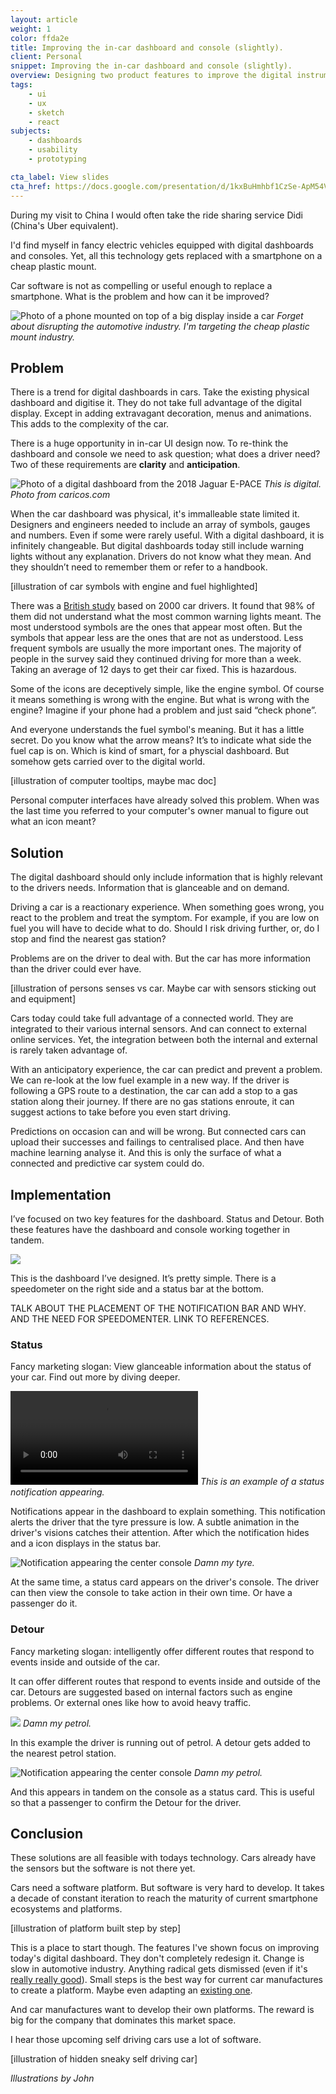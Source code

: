 ```yaml
---
layout: article
weight: 1
color: ffda2e
title: Improving the in-car dashboard and console (slightly).
client: Personal
snippet: Improving the in-car dashboard and console (slightly).
overview: Designing two product features to improve the digital instrument cluster. And doing so without completely re-inventing everything ever.
tags:
    - ui
    - ux
    - sketch
    - react
subjects:
    - dashboards
    - usability
    - prototyping

cta_label: View slides
cta_href: https://docs.google.com/presentation/d/1kxBuHmhbf1CzSe-ApM54Vh962DHiHwe1E8zfulMCdas/edit?usp=sharing
---
```


During my visit to China I would often take the ride sharing service Didi (China's Uber equivalent).

I'd find myself in fancy electric vehicles equipped with digital dashboards and consoles. Yet, all this technology gets replaced with a smartphone on a cheap plastic mount.

Car software is not as compelling or useful enough to replace a smartphone. What is the problem and how can it be improved?

![Photo of a phone mounted on top of a big display inside a car](images/wasted_space.jpg)
*Forget about disrupting the automotive industry. I'm targeting the cheap plastic mount industry.*

## Problem
There is a trend for digital dashboards in cars. Take the existing physical dashboard and digitise it. They do not take full advantage of the digital display. Except in adding extravagant decoration, menus and animations. This adds to the complexity of the car.

There is a huge opportunity in in-car UI design now. To re-think the dashboard and console we need to ask question; what does a driver need? Two of these requirements are **clarity** and **anticipation**.

![Photo of a digital dashboard from the 2018 Jaguar E-PACE](images/digital_dashboard.jpg)
*This is digital. Photo from caricos.com*

When the car dashboard was physical, it's immalleable state limited it. Designers and engineers needed to include an array of symbols, gauges and numbers. Even if some were rarely useful. With a digital dashboard, it is infinitely changeable. But digital dashboards today still include warning lights without any explanation. Drivers do not know what they mean. And they shouldn’t need to remember them or refer to a handbook.

[illustration of car symbols with engine and fuel highlighted]

There was a [British study](https://www.livescience.com/38579-drivers-confused-dashboard-lights.html) based on 2000 car drivers. It found that 98% of them did not understand what the most common warning lights meant. The most understood symbols are the ones that appear most often. But the symbols that appear less are the ones that are not as understood. Less frequent symbols are usually the more important ones. The majority of people in the survey said they continued driving for more than a week. Taking an average of 12 days to get their car fixed. This is hazardous.

Some of the icons are deceptively simple, like the engine symbol. Of course it means something is wrong with the engine. But what is wrong with the engine? Imagine if your phone had a problem and just said “check phone”.

And everyone understands the fuel symbol's meaning. But it has a little secret. Do you know what the arrow means? It’s to indicate what side the fuel cap is on. Which is kind of smart, for a physcial dashboard. But somehow gets carried over to the digital world.

<!-- ![Screenshot of the macOS dock with tooltip label showing over an icon](images/computer_labels.jpg) -->
<!-- *The best icon is a text label.* -->

[illustration of computer tooltips, maybe mac doc]

Personal computer interfaces have already solved this problem. When was the last time you referred to your computer's owner manual to figure out what an icon meant?

## Solution
The digital dashboard should only include information that is highly relevant to the drivers needs. Information that is glanceable and on demand.

Driving a car is a reactionary experience. When something goes wrong, you react to the problem and treat the symptom. For example, if you are low on fuel you will have to decide what to do. Should I risk driving further, or, do I stop and find the nearest gas station?

Problems are on the driver to deal with. But the car has more information than the driver could ever have.

[illustration of persons senses vs car. Maybe car with sensors sticking out and equipment]

Cars today could take full advantage of a connected world. They are integrated to their various internal sensors. And can connect to external online services. Yet, the integration between both the internal and external is rarely taken advantage of.

With an anticipatory experience, the car can predict and prevent a problem. We can re-look at the low fuel example in a new way. If the driver is following a GPS route to a destination, the car can add a stop to a gas station along their journey. If there are no gas stations enroute, it can suggest actions to take before you even start driving.

Predictions on occasion can and will be wrong. But connected cars can upload their successes and failings to centralised place. And then have machine learning analyse it. And this is only the surface of what a connected and predictive car system could do.

## Implementation
I’ve focused on two key features for the dashboard. Status and Detour. Both these features have the dashboard and console working together in tandem.

![](images/dashboard_plain.jpg)

This is the dashboard I’ve designed. It’s pretty simple. There is a speedometer on the right side and a status bar at the bottom.

TALK ABOUT THE PLACEMENT OF THE NOTIFICATION BAR AND WHY. AND THE NEED FOR SPEEDOMENTER. LINK TO REFERENCES.


### Status
Fancy marketing slogan: View glanceable information about the status of your car. Find out more by diving deeper.

<video src="videos/notification_example.mp4" controls></video>
*This is an example of a status notification appearing.*

Notifications appear in the dashboard to explain something. This notification alerts the driver that the tyre pressure is low. A subtle animation in the driver's visions catches their attention. ​After which the notification hides and a icon displays in the status bar.

![Notification appearing the center console](images/console_tire_notification.jpg)
*Damn my tyre.*

At the same time, a status card appears on the driver's console. The driver can then view the console to take action in their own time. Or have a passenger do it.

### Detour
Fancy marketing slogan: intelligently offer different routes that respond to events inside and outside of the car.

<!-- ![](images/detour_bubbles.jpg) -->
<!-- In this example for the console, they can find a service station, or call for help.  -->
It can offer different routes that respond to events inside and outside of the car. Detours are suggested based on internal factors such as engine problems. Or external ones like how to avoid heavy traffic.

![](images/dashboard_with_detour.jpg)
*Damn my petrol.*

In this example the driver is running out of petrol. A detour gets added to the nearest petrol station.

![Notification appearing the center console](images/console_petrol_notification.jpg)
*Damn my petrol.*

And this appears in tandem on the console as a status card. This is useful so that a passenger to confirm the Detour for the driver.

## Conclusion
These solutions are all feasible with todays technology. Cars already have the sensors but the software is not there yet.

Cars need a software platform. But software is very hard to develop. It takes a decade of constant iteration to reach the maturity of current smartphone ecosystems and platforms.

[illustration of platform built step by step]

This is a place to start though. The features I've shown focus on improving today's digital dashboard. They don't completely redesign it. Change is slow in automotive industry. Anything radical gets dismissed (even if it's [really really good](https://www.youtube.com/watch?v=fRMNhjWp4w8)). Small steps is the best way for current car manufactures to create a platform. Maybe even adapting an [existing one](https://www.android.com/auto/).

And car manufactures want to develop their own platforms. The reward is big for the company that dominates this market space.

I hear those upcoming self driving cars use a lot of software.

[illustration of hidden sneaky self driving car]

<cite>Illustrations by John</cite>

<!-- ## Research
### General
- [Why The Car Industry Needs To Rethink The Dashboard User Interface Design](https://techcrunch.com/2015/10/08/why-the-car-industry-needs-to-rethink-the-dashboard-user-interface-design/)
- [Car Dashboard UI Collection](https://medium.com/@dnevozhai/car-dashboard-ui-collection-123ce3ab5303)

### Warning lights
- [Most Drivers Baffled by Dashboard Lights](https://www.livescience.com/38579-drivers-confused-dashboard-lights.html)
- [Car dashboard warning lights explained](https://www.confused.com/on-the-road/maintenance/dashboard-warning-lights-explained)

### Is the speedometer and other dials still useful?
- [Speedometer Design: Why It Works](https://visual.ly/blog/speedometer-design-why-it-works/)
- [The tachometer – the most useless car component… at Commonsense Design](http://designblog.nzeldes.com/2008/10/the-tachometer-the-most-useless-car-component/comment-page-1/)
- [Ustwo reimagines the in-car cluster](https://vimeo.com/119123983)

###  Smart dashboard
- [OSLO - multimodal car display concept](https://www.terriechan.com/car-display)

### Further reading
- [Human machine interfaces](https://drive.google.com/open?id=0B2U2YEQghVvQWlRtQkdsY1lKcmM)
- [Usability evaluation of fuel gauges for hybrid electric vehicles](https://drive.google.com/open?id=0B2U2YEQghVvQYVVfNVlYTjA3LU0)
- [Usability of Car Dashboard Displays for Elder Drivers](https://drive.google.com/open?id=0B2U2YEQghVvQUjYxbmdLcGNCcW8)
 -->
